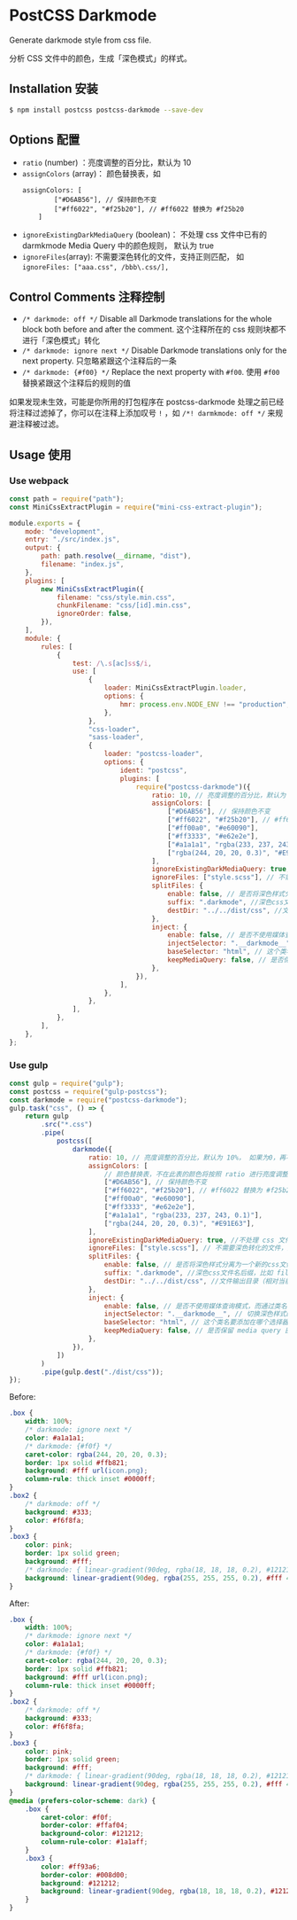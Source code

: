 # PostCSS Darkmode

Generate darkmode style from css file.

分析 CSS 文件中的颜色，生成「深色模式」的样式。

## Installation 安装

```bash
$ npm install postcss postcss-darkmode --save-dev
```

## Options 配置

-   `ratio` (number) ：亮度调整的百分比，默认为 10
-   `assignColors` (array)： 颜色替换表，如
    ```
    assignColors: [
        	["#D6AB56"], // 保持颜色不变
        	["#ff6022", "#f25b20"], // #ff6022 替换为 #f25b20
        ]
    ```
-   `ignoreExistingDarkMediaQuery` (boolean)： 不处理 css 文件中已有的 darmkmode Media Query 中的颜色规则， 默认为 true
-   `ignoreFiles`(array): 不需要深色转化的文件，支持正则匹配， 如 `ignoreFiles: ["aaa.css", /bbb\.css/],`

## Control Comments 注释控制

-   `/* darkmode: off */` Disable all Darkmode translations for the whole block both before and after the comment. 这个注释所在的 css 规则块都不进行「深色模式」转化
-   `/* darkmode: ignore next */` Disable Darkmode translations only for the next property. 只忽略紧跟这个注释后的一条
-   `/* darkmode: {#f00} */` Replace the next property with `#f00`. 使用 `#f00` 替换紧跟这个注释后的规则的值

如果发现未生效，可能是你所用的打包程序在 postcss-darkmode 处理之前已经将注释过滤掉了，你可以在注释上添加叹号 `!` ，如 `/*! darmkmode: off */` 来规避注释被过滤。

## Usage 使用

### Use webpack

```js
const path = require("path");
const MiniCssExtractPlugin = require("mini-css-extract-plugin");

module.exports = {
	mode: "development",
	entry: "./src/index.js",
	output: {
		path: path.resolve(__dirname, "dist"),
		filename: "index.js",
	},
	plugins: [
		new MiniCssExtractPlugin({
			filename: "css/style.min.css",
			chunkFilename: "css/[id].min.css",
			ignoreOrder: false,
		}),
	],
	module: {
		rules: [
			{
				test: /\.s[ac]ss$/i,
				use: [
					{
						loader: MiniCssExtractPlugin.loader,
						options: {
							hmr: process.env.NODE_ENV !== "production",
						},
					},
					"css-loader",
					"sass-loader",
					{
						loader: "postcss-loader",
						options: {
							ident: "postcss",
							plugins: [
								require("postcss-darkmode")({
									ratio: 10, // 亮度调整的百分比，默认为 10%
									assignColors: [
										["#D6AB56"], // 保持颜色不变
										["#ff6022", "#f25b20"], // #ff6022 替换为 #f25b20
										["#ff00a0", "#e60090"],
										["#ff3333", "#e62e2e"],
										["#a1a1a1", "rgba(233, 237, 243, 0.1)"],
										["rgba(244, 20, 20, 0.3)", "#E91E63"],
									],
									ignoreExistingDarkMediaQuery: true,
									ignoreFiles: ["style.scss"], // 不需要深色转化的文件，支持正则匹配
									splitFiles: {
										enable: false, // 是否将深色样式分离为一个新的css文件
										suffix: ".darkmode", //深色css文件名后缀，比如 filename.css 的分离出深色文件： filename.darkmode.css
										destDir: "../../dist/css", //文件输出目录（相对当前要处理的css文件所在目录）
									},
									inject: {
										enable: false, // 是否不使用媒体查询模式，而通过类名切换深色样式
										injectSelector: ".__darkmode__", // 切换深色样式的类名
										baseSelector: "html", // 这个类名要添加在哪个选择器上
										keepMediaQuery: false, // 是否保留 media query 部分的代码，满足某些两种代码都需要的需求
									},
								}),
							],
						},
					},
				],
			},
		],
	},
};
```

### Use gulp

```js
const gulp = require("gulp");
const postcss = require("gulp-postcss");
const darkmode = require("postcss-darkmode");
gulp.task("css", () => {
	return gulp
		.src("*.css")
		.pipe(
			postcss([
				darkmode({
					ratio: 10, // 亮度调整的百分比，默认为 10%， 如果为0，再不自动调整颜色亮度
					assignColors: [
						// 颜色替换表，不在此表的颜色将按照 ratio 进行亮度调整
						["#D6AB56"], // 保持颜色不变
						["#ff6022", "#f25b20"], // #ff6022 替换为 #f25b20
						["#ff00a0", "#e60090"],
						["#ff3333", "#e62e2e"],
						["#a1a1a1", "rgba(233, 237, 243, 0.1)"],
						["rgba(244, 20, 20, 0.3)", "#E91E63"],
					],
					ignoreExistingDarkMediaQuery: true, //不处理 css 文件中已有的 darmkmode Media Query 中的颜色规则， 默认为 true
					ignoreFiles: ["style.scss"], // 不需要深色转化的文件，支持正则匹配
					splitFiles: {
						enable: false, // 是否将深色样式分离为一个新的css文件
						suffix: ".darkmode", //深色css文件名后缀，比如 filename.css 的分离出深色文件： filename.darkmode.css
						destDir: "../../dist/css", //文件输出目录（相对当前要处理的css文件所在目录）
					},
					inject: {
						enable: false, // 是否不使用媒体查询模式，而通过类名切换深色样式
						injectSelector: ".__darkmode__", // 切换深色样式的类名
						baseSelector: "html", // 这个类名要添加在哪个选择器上
						keepMediaQuery: false, // 是否保留 media query 部分的代码，满足某些两种代码都需要的需求
					},
				}),
			])
		)
		.pipe(gulp.dest("./dist/css"));
});
```

Before:

```css
.box {
	width: 100%;
	/* darkmode: ignore next */
	color: #a1a1a1;
	/* darkmode: {#f0f} */
	caret-color: rgba(244, 20, 20, 0.3);
	border: 1px solid #ffb821;
	background: #fff url(icon.png);
	column-rule: thick inset #0000ff;
}
.box2 {
	/* darkmode: off */
	background: #333;
	color: #f6f8fa;
}
.box3 {
	color: pink;
	border: 1px solid green;
	background: #fff;
	/* darkmode: { linear-gradient(90deg, rgba(18, 18, 18, 0.2), #121212 40px) } */
	background: linear-gradient(90deg, rgba(255, 255, 255, 0.2), #fff 40px);
}
```

After:

```css
.box {
	width: 100%;
	/* darkmode: ignore next */
	color: #a1a1a1;
	/* darkmode: {#f0f} */
	caret-color: rgba(244, 20, 20, 0.3);
	border: 1px solid #ffb821;
	background: #fff url(icon.png);
	column-rule: thick inset #0000ff;
}
.box2 {
	/* darkmode: off */
	background: #333;
	color: #f6f8fa;
}
.box3 {
	color: pink;
	border: 1px solid green;
	background: #fff;
	/* darkmode: { linear-gradient(90deg, rgba(18, 18, 18, 0.2), #121212 40px) } */
	background: linear-gradient(90deg, rgba(255, 255, 255, 0.2), #fff 40px);
}
@media (prefers-color-scheme: dark) {
	.box {
		caret-color: #f0f;
		border-color: #ffaf04;
		background-color: #121212;
		column-rule-color: #1a1aff;
	}
	.box3 {
		color: #ff93a6;
		border-color: #008d00;
		background: #121212;
		background: linear-gradient(90deg, rgba(18, 18, 18, 0.2), #121212 40px);
	}
}
```
